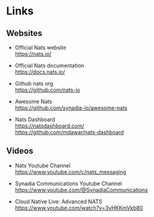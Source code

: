 # Links

## Websites

- Official Nats website  
<https://nats.io/>

- Official Nats documentation  
<https://docs.nats.io/>

- Github nats org  
<https://github.com/nats-io>

- Awesome Nats  
<https://github.com/synadia-io/awesome-nats>

- Nats Dashboard  
<https://natsdashboard.com/>  
<https://github.com/mdawar/nats-dashboard>

## Videos

- Nats Youtube Channel  
<https://www.youtube.com/c/nats_messaging>

- Synadia Communications Youtube Channel  
<https://www.youtube.com/@SynadiaCommunications>

- Cloud Native Live: Advanced NATS  
<https://www.youtube.com/watch?v=3vHKKmVkb80>
